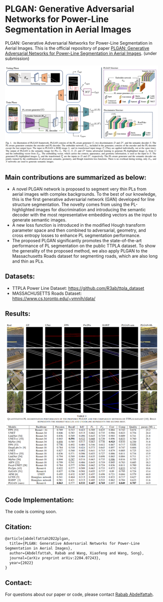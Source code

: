 # PLGAN: Generative Adversarial Networks for Power-Line Segmentation in Aerial Images

PLGAN: Generative Adversarial Networks for Power-Line Segmentation in Aerial Images. 
This is the official repository of paper [PLGAN: Generative Adversarial Networks for Power-Line Segmentation in Aerial Images](https://arxiv.org/abs/2204.07243). (under submission)

![Screenshot](PLGAN.png)

## Main contributions are summarized as below:
* A novel PLGAN network is proposed to segment very thin PLs from aerial images with complex backgrounds. To the best of our knowledge, this is the first generative adversarial network (GAN) developed for line structure segmentation. The novelty comes from using the PL-highlighted images for discrimination and introducing the semantic decoder with the most representative embedding vectors as the input to generate semantic images.
* A new loss function is introduced in the modified Hough transform parameter space and then combined to adversarial, geometry, and cross entropy losses to enhance PL segmentation performance.
* The proposed PLGAN significantly promotes the state-of-the-art performance of PL segmentation on the public TTPLA dataset. To show the generality of the proposed method, we also apply PLGAN to the Massachusetts Roads dataset for segmenting roads, which are also long and thin as PLs.

## Datasets:
* TTPLA Power Line Dataset: 
   https://github.com/R3ab/ttpla_dataset
* MASSACHUSETTS Roads Dataset:   https://www.cs.toronto.edu/~vmnih/data/ 
## Results:

![results](results_PL.png)
![results](results.png)


## Code Implementation:
   The code is coming soon.
   
## Citation:
```
@article{abdelfattah2022plgan,
  title={PLGAN: Generative Adversarial Networks for Power-Line Segmentation in Aerial Images},
  author={Abdelfattah, Rabab and Wang, Xiaofeng and Wang, Song},
  journal={arXiv preprint arXiv:2204.07243},
  year={2022}
}
```
## Contact:
For questions about our paper or code, please contact [Rabab Abdelfattah](rabab@email.sc.edu).
